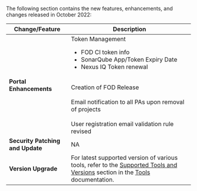 
The following section contains the new features, enhancements, and changes released in October 2022:

| Change/Feature |Description|
|---|---|
|**Portal Enhancements**|Token Management<ul><li>FOD CI token info</li><li>SonarQube App/Token Expiry Date</li><li>Nexus IQ Token renewal</li></ul><br>Creation of FOD Release<br><br>Email notification to all PAs upon removal of projects<br><br>User registration email validation rule revised|
|**Security Patching and Update**| NA|  
|**Version Upgrade**|For latest supported version of various tools, refer to the [Supported Tools and Versions](https://docs.developer.tech.gov.sg/docs/ship-hats-tools/tools-overview?id=supported-tools-and-versions) section in the [Tools](https://docs.developer.tech.gov.sg/docs/ship-hats-tools) documentation.|
